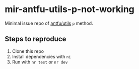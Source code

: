 # mir-antfu-utils-p-not-working

Minimal issue repo of [antfu/utils](https://github.com/antfu/utils) `p` method.

## Steps to reproduce

1. Clone this repo
2. Install dependencies with `ni`
3. Run with `nr test` or `nr dev`